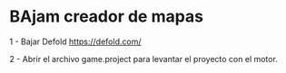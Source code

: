 # BAjam creador de mapas

1 - Bajar Defold https://defold.com/

2 - Abrir el archivo game.project para levantar el proyecto con el motor.

